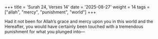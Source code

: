+++
title = 'Surah 24, Verses 14'
date = '2025-08-27'
weight = 14
tags = ["allah", "mercy", "punishment", "world"]
+++

Had it not been for Allah’s grace and mercy upon you in this world and the Hereafter, you would have certainly been touched with a tremendous punishment for what you plunged into—